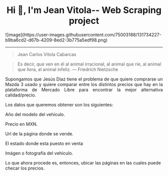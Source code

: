 <h1 align="center">Hi 👋, I'm Jean Vitola-- Web Scraping project</h1>
![image](https://user-images.githubusercontent.com/75003188/131734227-b9ba6cd2-d67b-4209-8ed2-3b775a5edf98.png)


******

> Jean Carlos Vitola Cabarcas

> Es decir, que ven en él al animal irracional, al animal que ríe, al animal que llora, al animal infeliz. — Friedrich Nietzsche




<p style="text-align: justify;">Supongamos que Jesús Diaz tiene el problema de que quiere comprarse un Mazda 3 usado y quiere comparar entre los distintos precios que hay en la plataforma de Mercado Libre para encontrar la mejor alternativa calidad/precio.

Los datos que queremos obtener son los siguientes:

Año del modelo del vehículo.

Precio en MXN.

Url de la página donde se vende.

El estado donde esta puesto en venta

Imágen o fotografía del vehículo.

Lo que ahora procede es, entonces, ubicar las páginas en las cuales puede checar los precios.

</p>






